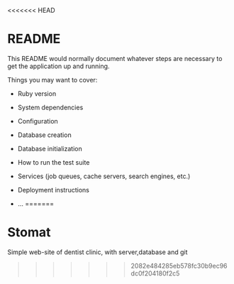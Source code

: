 <<<<<<< HEAD
# README

This README would normally document whatever steps are necessary to get the
application up and running.

Things you may want to cover:

* Ruby version

* System dependencies

* Configuration

* Database creation

* Database initialization

* How to run the test suite

* Services (job queues, cache servers, search engines, etc.)

* Deployment instructions

* ...
=======
# Stomat
Simple web-site of dentist clinic, with server,database and git
>>>>>>> 2082e484285eb578fc30b9ec96dc0f204180f2c5
